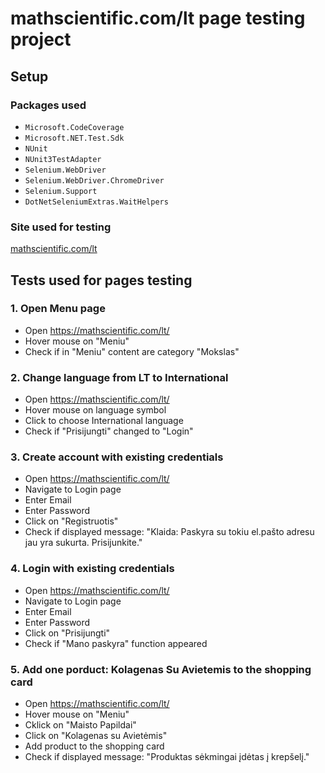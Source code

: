 ﻿# mathscientific.com/lt page testing project

## Setup
### Packages used

- `Microsoft.CodeCoverage`
- `Microsoft.NET.Test.Sdk`
- `NUnit`
- `NUnit3TestAdapter`
- `Selenium.WebDriver`
- `Selenium.WebDriver.ChromeDriver`
- `Selenium.Support`
- `DotNetSeleniumExtras.WaitHelpers`

### Site used for testing
[mathscientific.com/lt](https://mathscientific.com/lt/)

## Tests used for pages testing

### 1. Open Menu page
- Open https://mathscientific.com/lt/
- Hover mouse on "Meniu"
- Check if in "Meniu" content are category "Mokslas"

### 2. Change language from LT to International
- Open https://mathscientific.com/lt/
- Hover mouse on language symbol
- Click to choose International language
- Check if "Prisijungti" changed to "Login"

### 3. Create account with existing credentials 
- Open https://mathscientific.com/lt/
- Navigate to Login page
- Enter Email
- Enter Password
- Click on "Registruotis"
- Check if displayed message: "Klaida: Paskyra su tokiu el.pašto adresu jau yra sukurta. Prisijunkite."

### 4. Login with existing credentials 
- Open https://mathscientific.com/lt/
- Navigate to Login page
- Enter Email
- Enter Password
- Click on "Prisijungti"
- Check if "Mano paskyra" function appeared

### 5. Add one porduct: Kolagenas Su Avietemis to the shopping card
- Open https://mathscientific.com/lt/
- Hover mouse on "Meniu"
- Cklick on "Maisto Papildai"
- Click on "Kolagenas su Avietėmis"
- Add product to the shopping card
- Check if displayed message: "Produktas sėkmingai įdėtas į krepšelį."